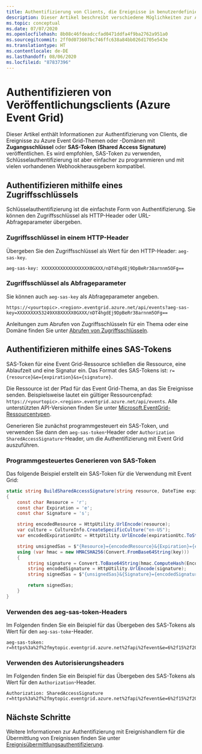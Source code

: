 ```yaml
---
title: Authentifizierung von Clients, die Ereignisse in benutzerdefinierten Event Grid-Themen oder -Domänen veröffentlichen
description: Dieser Artikel beschreibt verschiedene Möglichkeiten zur Authentifizierung von Clients, die Ereignisse in benutzerdefinierten Event Grid-Themen veröffentlichen.
ms.topic: conceptual
ms.date: 07/07/2020
ms.openlocfilehash: 8b08c46fdeadccfad0471ddfa4f9ba2762a951a0
ms.sourcegitcommit: 2ff0d073607bc746ffc638a84bb026d1705e543e
ms.translationtype: HT
ms.contentlocale: de-DE
ms.lasthandoff: 08/06/2020
ms.locfileid: "87837396"
---
```

# <a name="authenticate-publishing-clients-azure-event-grid"></a>Authentifizieren von Veröffentlichungsclients (Azure Event Grid)
Dieser Artikel enthält Informationen zur Authentifizierung von Clients, die Ereignisse zu Azure Event Grid-Themen oder -Domänen mit **Zugangsschlüssel** oder **SAS-Token (Shared Access Signature)** veröffentlichen. Es wird empfohlen, SAS-Token zu verwenden, Schlüsselauthentifizierung ist aber einfacher zu programmieren und mit vielen vorhandenen Webhookherausgebern kompatibel.  

## <a name="authenticate-using-an-access-key"></a>Authentifizieren mithilfe eines Zugriffsschlüssels
Schlüsselauthentifizierung ist die einfachste Form von Authentifizierung. Sie können den Zugriffsschlüssel als HTTP-Header oder URL-Abfrageparameter übergeben. 

### <a name="access-key-in-a-http-header"></a>Zugriffsschlüssel in einem HTTP-Header
Übergeben Sie den Zugriffsschlüssel als Wert für den HTTP-Header: `aeg-sas-key`.

```
aeg-sas-key: XXXXXXXXXXXXXXXXXX0GXXX/nDT4hgdEj9DpBeRr38arnnm5OFg==
```

### <a name="access-key-as-a-query-parameter"></a>Zugriffsschlüssel als Abfrageparameter
Sie können auch `aeg-sas-key` als Abfrageparameter angeben. 

```
https://<yourtopic>.<region>.eventgrid.azure.net/api/events?aeg-sas-key=XXXXXXXX53249XX8XXXXX0GXXX/nDT4hgdEj9DpBeRr38arnnm5OFg==
```

Anleitungen zum Abrufen von Zugriffsschlüsseln für ein Thema oder eine Domäne finden Sie unter [Abrufen von Zugriffsschlüsseln](get-access-keys.md).

## <a name="authenticate-using-a-sas-token"></a>Authentifizieren mithilfe eines SAS-Tokens
SAS-Token für eine Event Grid-Ressource schließen die Ressource, eine Ablaufzeit und eine Signatur ein. Das Format des SAS-Tokens ist: `r={resource}&e={expiration}&s={signature}`.

Die Ressource ist der Pfad für das Event Grid-Thema, an das Sie Ereignisse senden. Beispielsweise lautet ein gültiger Ressourcenpfad: `https://<yourtopic>.<region>.eventgrid.azure.net/api/events`. Alle unterstützten API-Versionen finden Sie unter [Microsoft.EventGrid-Ressourcentypen](/azure/templates/microsoft.eventgrid/allversions). 

Generieren Sie zunächst programmgesteuert ein SAS-Token, und verwenden Sie dann den `aeg-sas-token`-Header oder `Authorization SharedAccessSignature`-Header, um die Authentifizierung mit Event Grid auszuführen. 

### <a name="generate-sas-token-programmatically"></a>Programmgesteuertes Generieren von SAS-Token
Das folgende Beispiel erstellt ein SAS-Token für die Verwendung mit Event Grid:

```cs
static string BuildSharedAccessSignature(string resource, DateTime expirationUtc, string key)
{
    const char Resource = 'r';
    const char Expiration = 'e';
    const char Signature = 's';

    string encodedResource = HttpUtility.UrlEncode(resource);
    var culture = CultureInfo.CreateSpecificCulture("en-US");
    var encodedExpirationUtc = HttpUtility.UrlEncode(expirationUtc.ToString(culture));

    string unsignedSas = $"{Resource}={encodedResource}&{Expiration}={encodedExpirationUtc}";
    using (var hmac = new HMACSHA256(Convert.FromBase64String(key)))
    {
        string signature = Convert.ToBase64String(hmac.ComputeHash(Encoding.UTF8.GetBytes(unsignedSas)));
        string encodedSignature = HttpUtility.UrlEncode(signature);
        string signedSas = $"{unsignedSas}&{Signature}={encodedSignature}";

        return signedSas;
    }
}
```

### <a name="using-aeg-sas-token-header"></a>Verwenden des aeg-sas-token-Headers
Im Folgenden finden Sie ein Beispiel für das Übergeben des SAS-Tokens als Wert für den `aeg-sas-toke`-Header. 

```http
aeg-sas-token: r=https%3a%2f%2fmytopic.eventgrid.azure.net%2fapi%2fevent&e=6%2f15%2f2017+6%3a20%3a15+PM&s=XXXXXXXXXXXXX%2fBPjdDLOrc6THPy3tDcGHw1zP4OajQ%3d
```

### <a name="using-authorization-header"></a>Verwenden des Autorisierungsheaders
Im Folgenden finden Sie ein Beispiel für das Übergeben des SAS-Tokens als Wert für den `Authorization`-Header. 

```http
Authorization: SharedAccessSignature r=https%3a%2f%2fmytopic.eventgrid.azure.net%2fapi%2fevent&e=6%2f15%2f2017+6%3a20%3a15+PM&s=XXXXXXXXXXXXX%2fBPjdDLOrc6THPy3tDcGHw1zP4OajQ%3d
```

## <a name="next-steps"></a>Nächste Schritte
Weitere Informationen zur Authentifizierung mit Ereignishandlern für die Übermittlung von Ereignissen finden Sie unter [Ereignisübermittlungsauthentifizierung](security-authentication.md). 